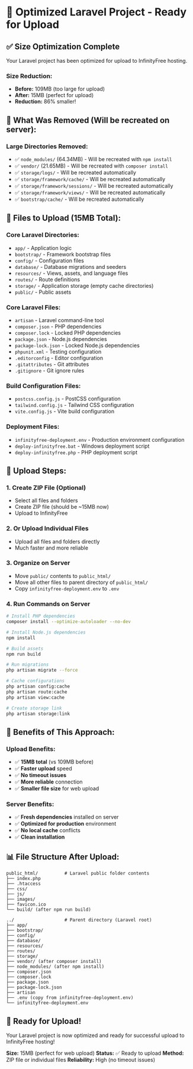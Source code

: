 # 🚀 Optimized Laravel Project - Ready for Upload

## ✅ Size Optimization Complete

Your Laravel project has been optimized for upload to InfinityFree hosting.

### **Size Reduction:**
- **Before:** 109MB (too large for upload)
- **After:** 15MB (perfect for upload)
- **Reduction:** 86% smaller!

## 📁 What Was Removed (Will be recreated on server):

### **Large Directories Removed:**
- ✅ `node_modules/` (64.34MB) - Will be recreated with `npm install`
- ✅ `vendor/` (21.65MB) - Will be recreated with `composer install`
- ✅ `storage/logs/` - Will be recreated automatically
- ✅ `storage/framework/cache/` - Will be recreated automatically
- ✅ `storage/framework/sessions/` - Will be recreated automatically
- ✅ `storage/framework/views/` - Will be recreated automatically
- ✅ `bootstrap/cache/` - Will be recreated automatically

## 📁 Files to Upload (15MB Total):

### **Core Laravel Directories:**
- `app/` - Application logic
- `bootstrap/` - Framework bootstrap files
- `config/` - Configuration files
- `database/` - Database migrations and seeders
- `resources/` - Views, assets, and language files
- `routes/` - Route definitions
- `storage/` - Application storage (empty cache directories)
- `public/` - Public assets

### **Core Laravel Files:**
- `artisan` - Laravel command-line tool
- `composer.json` - PHP dependencies
- `composer.lock` - Locked PHP dependencies
- `package.json` - Node.js dependencies
- `package-lock.json` - Locked Node.js dependencies
- `phpunit.xml` - Testing configuration
- `.editorconfig` - Editor configuration
- `.gitattributes` - Git attributes
- `.gitignore` - Git ignore rules

### **Build Configuration Files:**
- `postcss.config.js` - PostCSS configuration
- `tailwind.config.js` - Tailwind CSS configuration
- `vite.config.js` - Vite build configuration

### **Deployment Files:**
- `infinityfree-deployment.env` - Production environment configuration
- `deploy-infinityfree.bat` - Windows deployment script
- `deploy-infinityfree.php` - PHP deployment script

## 🚀 Upload Steps:

### **1. Create ZIP File (Optional)**
- Select all files and folders
- Create ZIP file (should be ~15MB now)
- Upload to InfinityFree

### **2. Or Upload Individual Files**
- Upload all files and folders directly
- Much faster and more reliable

### **3. Organize on Server**
- Move `public/` contents to `public_html/`
- Move all other files to parent directory of `public_html/`
- Copy `infinityfree-deployment.env` to `.env`

### **4. Run Commands on Server**
```bash
# Install PHP dependencies
composer install --optimize-autoloader --no-dev

# Install Node.js dependencies
npm install

# Build assets
npm run build

# Run migrations
php artisan migrate --force

# Cache configurations
php artisan config:cache
php artisan route:cache
php artisan view:cache

# Create storage link
php artisan storage:link
```

## 🎯 Benefits of This Approach:

### **Upload Benefits:**
- ✅ **15MB total** (vs 109MB before)
- ✅ **Faster upload** speed
- ✅ **No timeout issues**
- ✅ **More reliable** connection
- ✅ **Smaller file size** for web upload

### **Server Benefits:**
- ✅ **Fresh dependencies** installed on server
- ✅ **Optimized for production** environment
- ✅ **No local cache** conflicts
- ✅ **Clean installation**

## 📊 File Structure After Upload:

```
public_html/          # Laravel public folder contents
├── index.php
├── .htaccess
├── css/
├── js/
├── images/
├── favicon.ico
└── build/ (after npm run build)

../                   # Parent directory (Laravel root)
├── app/
├── bootstrap/
├── config/
├── database/
├── resources/
├── routes/
├── storage/
├── vendor/ (after composer install)
├── node_modules/ (after npm install)
├── composer.json
├── composer.lock
├── package.json
├── package-lock.json
├── artisan
├── .env (copy from infinityfree-deployment.env)
└── infinityfree-deployment.env
```

## 🎉 Ready for Upload!

Your Laravel project is now optimized and ready for successful upload to InfinityFree hosting!

**Size:** 15MB (perfect for web upload)
**Status:** ✅ Ready to upload
**Method:** ZIP file or individual files
**Reliability:** High (no timeout issues)
